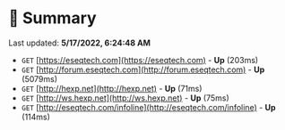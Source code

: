 # 📖 Summary
Last updated: **5/17/2022, 6:24:48 AM**

- `GET` [https://eseqtech.com](https://eseqtech.com) - **Up** (203ms)
- `GET` [http://forum.eseqtech.com](http://forum.eseqtech.com) - **Up** (5079ms)
- `GET` [http://hexp.net](http://hexp.net) - **Up** (71ms)
- `GET` [http://ws.hexp.net](http://ws.hexp.net) - **Up** (75ms)
- `GET` [http://eseqtech.com/infoline](http://eseqtech.com/infoline) - **Up** (114ms)
